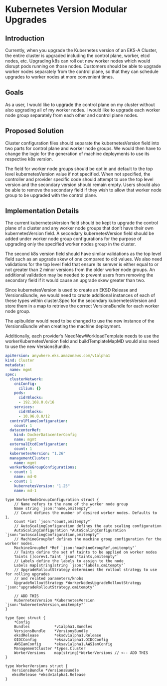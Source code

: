 # Kubernetes Version Modular Upgrades

## Introduction

Currently, when you upgrade the Kubernetes version of an EKS-A Cluster, the entire cluster is upgraded including the control plane, worker, etcd nodes, etc. Upgrading k8s can roll out new worker nodes which would disrupt pods running on those nodes. Customers should be able to upgrade worker nodes separately from the control plane, so that they can schedule upgrades to worker nodes at more convenient times.

## Goals

As a user, I would like to upgrade the control plane on my cluster without also upgrading all of my worker nodes. I would like to upgrade each worker node group separately from each other and control plane nodes. 

## Proposed Solution

Cluster configuration files should separate the kubernetesVersion field into two parts for control plane and worker node groups. We would then have to change the logic for the generation of machine deployments to use its respective k8s version. 

The field for worker node groups should be opt in and default to the top level kubernetesVersion value if not specified. When not specified, the controller and provider specific code should attempt to use the top level version and the secondary version should remain empty. Users should also be able to remove the secondary field if they wish to allow that worker node group to be upgraded with the control plane. 

## Implementation Details

The current kubernetesVersion field should be kept to upgrade the control plane of a cluster and any worker node groups that don’t have their own kubernetesVersion field. A secondary kubernetesVersion field should be added under worker node group configurations for the purpose of upgrading only the specified worker nodes group in the cluster. 

The second k8s version field should have similar validations as the top level field such as an upgrade skew of one compared to old values. We also need validations for the top level field that ensure its semver is either equal to or not greater than 2 minor versions from the older worker node groups. An additional validation may be needed to prevent users from removing the secondary field if it would cause an upgrade skew greater than two.

Since kubernetesVersion is used to create an EKSD Release and VersionsBundle, we would need to create additional instances of each of these types within cluster.Spec for the secondary kubernetesVersion and store them in a map to retrieve the correct VersionsBundle for each worker node group.

The apibuilder would need to be changed to use the new instance of the VersionsBundle when creating the machine deployment. 

Additionally, each provider’s NeedNewWorkloadTemplate needs to use the workerKubernetesVersion field and buildTemplateMapMD would also need to use the new VersionsBundle.


```yaml
apiVersion: anywhere.eks.amazonaws.com/v1alpha1
kind: Cluster
metadata:
  name: mgmt
spec:
  clusterNetwork:
    cniConfig:
      cilium: {}
    pods:
      cidrBlocks:
      - 192.168.0.0/16
    services:
      cidrBlocks:
      - 10.96.0.0/12
  controlPlaneConfiguration:
    count: 1
  datacenterRef:
    kind: DockerDatacenterConfig
    name: mgmt
  externalEtcdConfiguration:
    count: 1
  kubernetesVersion: "1.26"
  managementCluster:
    name: mgmt
  workerNodeGroupConfigurations:
  - count: 1
    name: md-0
  - count: 1
    kubernetesVersion: "1.25"
    name: md-1 
```

```golang
type WorkerNodeGroupConfiguration struct {
    // Name refers to the name of the worker node group
    Name string `json:"name,omitempty"`
    // Count defines the number of desired worker nodes. Defaults to 1.
    Count *int `json:"count,omitempty"`
    // AutoScalingConfiguration defines the auto scaling configuration
    AutoScalingConfiguration *AutoScalingConfiguration `json:"autoscalingConfiguration,omitempty"`
    // MachineGroupRef defines the machine group configuration for the worker nodes.
    MachineGroupRef *Ref `json:"machineGroupRef,omitempty"`
    // Taints define the set of taints to be applied on worker nodes
    Taints []corev1.Taint `json:"taints,omitempty"`
    // Labels define the labels to assign to the node
    Labels map[string]string `json:"labels,omitempty"`
    // UpgradeRolloutStrategy determines the rollout strategy to use for rolling upgrades
    // and related parameters/knobs
    UpgradeRolloutStrategy *WorkerNodesUpgradeRolloutStrategy `json:"upgradeRolloutStrategy,omitempty"`
    
    // ADD THIS
    KubernetesVersion *KubernetesVersion `json:"kubernetesVersion,omitempty"`
}
```

```golang
type Spec struct {
    *Config
    Bundles           *v1alpha1.Bundles
    VersionsBundle    *VersionsBundle
    eksdRelease       *eksdv1alpha1.Release
    OIDCConfig        *eksav1alpha1.OIDCConfig
    AWSIamConfig      *eksav1alpha1.AWSIamConfig
    ManagementCluster *types.Cluster 
    WorkerVersions    map[string]*WorkerVersions // <-- ADD THIS
}

type WorkerVersions struct {
   VersionsBundle *VersionsBundle
   eksdRelease *eksdv1alpha1.Release
}
```
